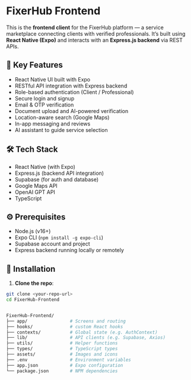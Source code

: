 # FixerHub Frontend

This is the **frontend client** for the FixerHub platform — a service marketplace connecting clients with verified professionals. It’s built using **React Native (Expo)** and interacts with an **Express.js backend** via REST APIs.

## 📱 Key Features

- React Native UI built with Expo
- RESTful API integration with Express backend
- Role-based authentication (Client / Professional)
- Secure login and signup
- Email & OTP verification
- Document upload and AI-powered verification
- Location-aware search (Google Maps)
- In-app messaging and reviews
- AI assistant to guide service selection

## 🛠️ Tech Stack

- React Native (with Expo)
- Express.js (backend API integration)
- Supabase (for auth and database)
- Google Maps API
- OpenAI GPT API
- TypeScript

## ⚙️ Prerequisites

- Node.js (v16+)
- Expo CLI (`npm install -g expo-cli`)
- Supabase account and project 
- Express backend running locally or remotely

## 🚀 Installation

1. **Clone the repo**:

```bash
git clone <your-repo-url>
cd FixerHub-Frontend


FixerHub-Frontend/
├── app/                # Screens and routing
├── hooks/              # custom React hooks
├── contexts/           # Global state (e.g. AuthContext)
├── lib/                # API clients (e.g. Supabase, Axios)
├── utils/              # Helper functions
├── types/              # TypeScript types
├── assets/             # Images and icons
├── .env                # Environment variables
├── app.json            # Expo configuration
└── package.json        # NPM dependencies
